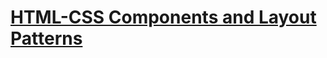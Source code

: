 # [HTML-CSS Components and Layout Patterns](https://www.linkedin.com/feed/update/urn:li:activity:7060643281566670849/?originTrackingId=pDbv0Y7tQgWef3tHeBZPkQ%3D%3D)
